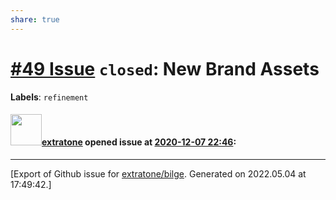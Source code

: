 ```yaml
---
share: true
---
```

# [\#49 Issue](https://github.com/extratone/bilge/issues/49) `closed`: New Brand Assets
**Labels**: `refinement`


#### <img src="https://avatars.githubusercontent.com/u/43663476?u=5047287ff0b8c3ce7f7e5858d204c9b3e57d8e44&v=4" width="50">[extratone](https://github.com/extratone) opened issue at [2020-12-07 22:46](https://github.com/extratone/bilge/issues/49):






-------------------------------------------------------------------------------



[Export of Github issue for [extratone/bilge](https://github.com/extratone/bilge). Generated on 2022.05.04 at 17:49:42.]
